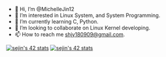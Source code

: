 - 👋 Hi, I’m @MichelleJin12
- 👀 I’m interested in Linux System, and System Programming.
- 🌱 I’m currently learning C, Python.
- 💞️ I’m looking to collaborate on Linux Kernel developing.
- 📫 How to reach me shjy180909@gmail.com.

<!---
MichelleJin12/MichelleJin12 is a ✨ special ✨ repository because its `README.md` (this file) appears on your GitHub profile.
You can click the Preview link to take a look at your changes.
--->

[![sejin's 42 stats](https://badge42.herokuapp.com/api/stats/sejin?cursus=C%20Piscine)](https://github.com/JaeSeoKim/badge42)
[![sejin's 42 stats](https://badge42.herokuapp.com/api/stats/sejin?privacyEmail=true)](https://github.com/JaeSeoKim/badge42)
